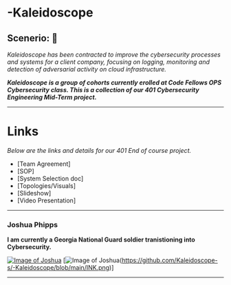 # -Kaleidoscope

##  **Scenerio:** 📜
*Kaleidoscope has been contracted to improve the cybersecurity processes and systems for a client company, focusing on logging, monitoring and detection of adversarial activity on cloud infrastructure.*

***Kaleidoscope is a group of cohorts currently erolled at Code Fellows OPS Cybersecurity class. This is a collection of our 401 Cybersecurity Engineering Mid-Term project.***
___

# Links

*Below are the links and details for our 401 End of course project.*
- [Team Agreement]
- [SOP]
- [System Selection doc]
- [Topologies/Visuals]
- [Slideshow]
- [Video Presentation]
___
### Joshua Phipps

**I am currently a Georgia National Guard soldier tranistioning into Cybersecurity.** 

[![Image of Joshua](https://github.com/Kaleidoscope-s/-Kaleidoscope/blob/main/gitK.png)](https://github.com/joshp27?tab=repositories) [![Image of Joshua]([https://www.linkedin.com/in/joshua-phipps-755a20264/])(https://github.com/Kaleidoscope-s/-Kaleidoscope/blob/main/INK.png)]
___
